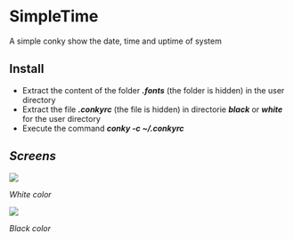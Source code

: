 # SimpleTime
A simple conky show the date, time and uptime of system
<h2>Install</h2>
<p>
<ul>
<li>Extract the content of the folder <i><b>.fonts</b></i> (the folder is hidden) in the user directory</li>
<li>Extract the file <i><b>.conkyrc</b></i> (the file is hidden) in directorie <i><b>black</b></i> or <i><b>white</b></i> for the user directory</li>
<li>Execute the command <i><b>conky -c ~/.conkyrc </b><i></li>
</ul>
</p>
<h2>Screens</h2>
<img src='https://user-images.githubusercontent.com/9018264/28803153-d72013b0-7630-11e7-88b6-cf9e09a3e184.png'/>
<p>White color</p>
<img src='https://user-images.githubusercontent.com/9018264/28803162-e253ae9a-7630-11e7-8e2b-d737f3b1a0b8.png'/>
<p>Black color</p>
